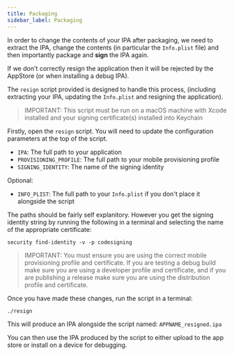 ```yaml
---
title: Packaging
sidebar_label: Packaging
---
```



In order to change the contents of your IPA after packaging, we need to extract the IPA, change the contents (in particular the `Info.plist` file) and then importantly package and **sign** the IPA again. 

If we don't correctly resign the application then it will be rejected by the AppStore (or when installing a debug IPA).


The `resign` script provided is designed to handle this process, (including extracting your IPA, updating the `Info.plist` and resigning the application).

>
> IMPORTANT: This script must be run on a macOS machine with Xcode installed and your signing certificate(s) installed into Keychain
>

Firstly, open the `resign` script. You will need to update the configuration parameters at the top of the script.


- `IPA`: The full path to your application
- `PROVISIONING_PROFILE`: The full path to your mobile provisioning profile 
- `SIGNING_IDENTITY`: The name of the signing identity

Optional:

- `INFO_PLIST`: The full path to your `Info.plist` if you don't place it alongside the script


The paths should be fairly self explanitory. However you get the signing identity string by running the following in a terminal and selecting the name of the appropriate certificate:

```
security find-identity -v -p codesigning
```

>
> IMPORTANT: You must ensure you are using the correct mobile provisioning profile and certificate. If you are testing a debug build make sure you are using a developer profile and certificate, and if you are publishing a release make sure you are using the distribution profile and certificate.
>

Once you have made these changes, run the script in a terminal:

```
./resign
```

This will produce an IPA alongside the script named: `APPNAME_resigned.ipa`

You can then use the IPA produced by the script to either upload to the app store or install on a device for debugging.








